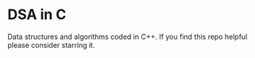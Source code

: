# DSA in C 
Data structures and algorithms coded in C++.
If you find this repo helpful please consider starring it.
